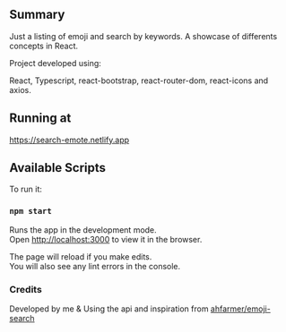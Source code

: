 ## Summary

Just a listing of emoji and search by keywords. A showcase of differents concepts in React.


Project developed using:

React, Typescript, react-bootstrap, react-router-dom, react-icons and axios.

## Running at

https://search-emote.netlify.app


## Available Scripts

To run it:

### `npm start`

Runs the app in the development mode.<br />
Open [http://localhost:3000](http://localhost:3000) to view it in the browser.

The page will reload if you make edits.<br />
You will also see any lint errors in the console.


### Credits

Developed by me &
Using the api and inspiration from [ahfarmer/emoji-search](https://github.com/ahfarmer/emoji-search)
